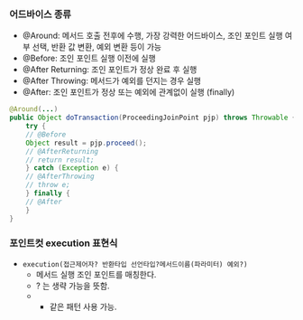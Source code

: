 ### 어드바이스 종류
- @Around: 메서드 호출 전후에 수행, 가장 강력한 어드바이스, 조인 포인트 실행 여부 선택, 반환 값 변환, 예외 변환 등이 가능
- @Before: 조인 포인트 실행 이전에 실행
- @After Returning: 조인 포인트가 정상 완료 후 실행
- @After Throwing: 메서드가 예외를 던지는 경우 실행
- @After: 조인 포인트가 정상 또는 예외에 관계없이 실행 (finally)

```java
@Around(...)
public Object doTransaction(ProceedingJoinPoint pjp) throws Throwable {
    try {
    // @Before
    Object result = pjp.proceed();
    // @AfterReturning
    // return result;
    } catch (Exception e) {
    // @AfterThrowing
    // throw e;
    } finally {
    // @After    
    }
}
```

### 포인트컷 execution 표현식
- `execution(접근제어자? 반환타입 선언타입?메서드이름(파라미터) 예외?)`
  - 메서드 실행 조인 포인트를 매칭한다.
  - ? 는 생략 가능을 뜻함.
  - * 같은 패턴 사용 가능.
